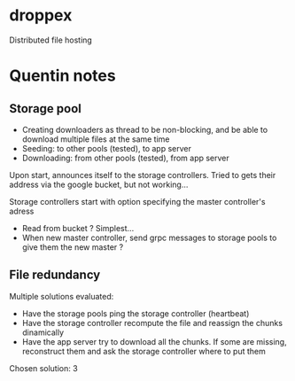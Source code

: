 # droppex
Distributed file hosting


# Quentin notes
## Storage pool
* Creating downloaders as thread to be non-blocking, and be able to download multiple files at the same time
* Seeding: to other pools (tested), to app server
* Downloading: from other pools (tested), from app server

Upon start, announces itself to the storage controllers. 
Tried to gets their address via the google bucket, but not working...

Storage controllers start with option specifying the master controller's adress

* Read from bucket ? Simplest...
* When new master controller, send grpc messages to storage pools to give them the new master ? 

## File redundancy
Multiple solutions evaluated:
* Have the storage pools ping the storage controller (heartbeat)
* Have the storage controller recompute the file and reassign the chunks dinamically
* Have the app server try to download all the chunks. If some are missing, reconstruct them and ask the storage controller where to put them

Chosen solution: 3